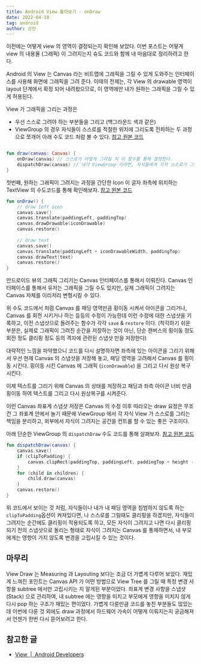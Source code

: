 ```yaml
---
title: Android View 톺아보기 - onDraw
date: 2022-04-10
tag: android
author: 상민
---
```


이전에는 어떻게 view 의 영역이 결정되는지 확인해 보았다. 이번 포스트는 어떻게 view 의 내용물 (그래픽) 이 그려지는지 슈도 코드와 함께 내 마음대로 정리하려고 한다.

Android 의 View 는 Canvas 라는 비트맵에 그래픽을 그릴 수 있게 도와주는 인터페이스를 사용해 화면에 그래픽을 그려 준다. 이때의 전제는, 각 View 의 drawable 영역이 layout 단계에서 확정 되어 내려왔으므로, 이 영역에만 내가 원하는 그래픽을 그릴 수 있게 허용된다.


View 가 그래픽을 그리는 과정은
- 우선 스스로 그려야 하는 부분들을 그리고 (백그라운드 색과 같은)
- ViewGroup 의 경우 자식들이 스스로를 적절한 위치에 그리도록 전파하는
두 과정으로 쪼개어 아래 수도 코드 처럼 볼 수 있다. [참고 원본 코드](https://cs.android.com/android/platform/superproject/+/master:frameworks/base/core/java/android/view/View.java;l=22681-22690;drc=b0859756205cf9ee4c8ec1031614f5b446487ef6?hl=ko_)

```kotlin

fun draw(canvas: Canvas) {
    onDraw(canvas) // 스스로가 어떻게 그려질 지 이 함수를 통해 결정한다.
    dispatchDraw(canvas) // 내가 ViewGroup 이라면, 자식들에게 각자 스스로가 그릴 수 있도록 draw 명령을 전파한다.
}
```

첫번째, 원하는 그래픽이 그려지는 과정을 간단한 Icon 이 글자 좌측에 위치하는 TextView 의 수도코드를 통해 확인해보자. [참고 원본 코드](https://cs.android.com/android/platform/superproject/+/master:frameworks/base/core/java/android/widget/TextView.java;l=7966;drc=e33dd38c11af0b04777422269a3f6128a84b726a?hl=ko)

```kotlin
fun onDraw() {
    // draw left icon
    canvas.save()
    canvas.translate(paddingLeft, paddingTop)
    canvas.drawDrawable(iconDrawable)
    canvas.restore()
    
    // draw text
    canvas.save()
    canvas.translate(paddingLeft + iconDrawableWidth, paddingTop)
    canvas.drawText(text)
    canvas.restore()
}
```

안드로이드 뷰의 그래픽 그리기는 Canvas 인터페이스를 통해서 이뤄진다. Canvas 인터페이스를 통해서 유저는 그래픽을 그릴 수도 있지만, 실제 그래픽이 그려지는 Canvas 자체를 이리저리 변형시킬 수 있다.

위 수도 코드에서 처럼 Canvas 를 패딩 영역만큼 횡이동 시켜서 아이콘을 그리거나, Canvas 를 회전 시키거나 하는 등등의 수정이 가능한데 이런 수정에 대한 스냅샷을 기록하고, 이전 스냅샷으로 돌려주는 함수가 각각 `save` & `restore` 이다. (착각하기 쉬운 부분은, 실제로 그래픽이 그려진 순간을 저장하는 것이 아닌, 단순 캔버스의 횡이동 정도 회전 정도 클리핑 정도 등의 격자에 관련된 스냅샷 만을 저장한다)

대략적인 느낌을 파악했으니 코드를 다시 설명하자면 좌측에 있는 아이콘을 그리기 위해서 우선 현재 Canvas 의 스냅샷을 저장해 놓고, 패딩 영역을 고려해서 Canvas 를 횡이동 시킨다. 횡이동 시킨 Canvas 에 그래픽 (`iconDrawable`) 을 그리고 다시 원상 복구 시킨다.

이제 텍스트를 그리기 위해 Canvas 의 상태를 저장하고 패딩과 좌측 아이콘 너비 만큼 횡이동 하여 텍스트를 그리고 다시 원상복구를 시켜준다.

이런 Canvas 좌표계 스냅샷 저장은 Canvas 의 수정 이후 따라오는 draw 요청은 무조건 그 좌표계 안에서 놀기 때문에 ViewGroup 에서 각 자식 View 가 스스로를 그리는 책임을 분리하고, 외부에서 자식이 그려지는 공간을 컨트롤 할 수 있는 좋은 구조이다.

아래 단순한 ViewGroup 의  `dispatchDraw` 수도 코드를 통해 살펴보자. [참고 원본 코드](https://cs.android.com/android/platform/superproject/+/master:frameworks/base/core/java/android/view/ViewGroup.java;l=4218;drc=9e22972568f11a7741d2afc6952703d736e6d218?hl=ko)

```kotlin
fun dispatchDraw(canvas) {
    canvas.save()
    if (clipToPadding) {
        canvas.clipRect(paddingTop, paddingLeft, paddingTop + height - paddingBottom, paddingLeft + width - paddingRight)
    }
    for (child in children) {
        child.draw(canvas)
    }
    canvas.restore()
}
```

위 코드에서 보이는 것 처럼, 자식들이나 내가 내 패딩 영역을 침범하지 않도록 하는 `clipToPadding`옵션이 켜져있다면, 나 스스로를 그릴때도 클리핑을 하겠지만, 자식들이 그려지는 순간에도 클리핑이 적용되도록 하고, 모든 자식이 그려지고 나면 다시 클리핑되기 전의 스냅샷으로 돌리는 형태로 자식이 그려지는 Canvas 를 통제하면서, 내 부모에게는 영향이 가지 않도록 변경을 고립시킬 수 있는 것이다.

## 마무리
View Draw 는 Measuring 과 Layouting 보다는 조금 더 가볍게 다루어 보았다. 재밌게 느껴진 포인트는 Canvas API 가 어떤 방법으로 View Tree 를 그릴 때 특정 변경 사항을 subtree 에서만 고립시키는 지 알게된 부분이었다. 좌표계 변경 사항을 스냅샷 (Stack) 으로 관리하여, 내 subtree 에는 영향을 미치고 부모에게 영향을 미치지 않게 다시 pop 하는 구조가 재밌는 편이었다. 가볍게 다룬만큼 코드를 놓친 부분들도 많았는데 이번에 다룬 것 외에도 draw 과정에서 하드웨어 가속이 어떻게 이뤄지는지 궁금해져서 언젠가 한번 다시 뜯어보려고 한다.


## 참고한 글
- [View  |  Android Developers](https://developer.android.com/reference/android/view/View)